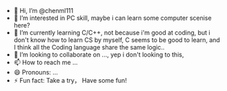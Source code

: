 - 👋 Hi, I’m @chenml111
- 👀 I’m interested in PC skill, maybe i can learn some computer scenise here?
- 🌱 I’m currently learning C/C++, not because i'm good at coding, but i don't know how to learn CS by myself, C seems to be good to learn, and I think all the Coding language share the same logic..
- 💞️ I’m looking to collaborate on ..., yep i don't looking to this, 
- 📫 How to reach me ...
- 😄 Pronouns: ...
- ⚡ Fun fact: Take a try， Have  some fun!

<!---
chenml111/chenml111 is a ✨ special ✨ repository because its `README.md` (this file) appears on your GitHub profile.
You can click the Preview link to take a look at your changes.
--->
